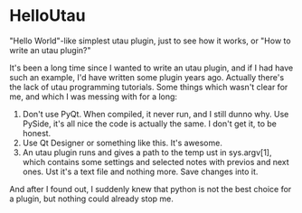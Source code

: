 # HelloUtau
"Hello World"-like simplest utau plugin, just to see how it works, or "How to write an utau plugin?"

It's been a long time since I wanted to write an utau plugin, and if I had have such an example, I'd have written some plugin years ago. Actually there's the lack of utau programming tutorials.
Some things which wasn't clear for me, and which I was messing with for a long:
1. Don't use PyQt. When compiled, it never run, and I still dunno why. Use PySide, it's all nice the code is actually the same. I don't get it, to be honest.
2. Use Qt Designer or something like this. It's awesome.
3. An utau plugin runs and gives a path to the temp ust in sys.argv[1], which contains some settings and selected notes with previos and next ones. Ust it's a text file and nothing more. Save changes into it.

And after I found out, I suddenly knew that python is not the best choice for a plugin, but nothing could already stop me.
